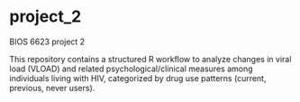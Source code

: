 # project_2
BIOS 6623 project 2

This repository contains a structured R workflow to analyze changes in viral load (VLOAD) and related psychological/clinical measures among individuals living with HIV, categorized by drug use patterns (current, previous, never users).
